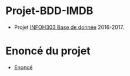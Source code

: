 # Projet-BDD-IMDB
* Projet [INFOH303 Base de donnée](http://cs.ulb.ac.be/public/teaching/infoh303) 2016-2017.


# Enoncé du projet
* [Enoncé](H303-Enonce-Projet.pdf)
